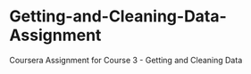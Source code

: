 # Getting-and-Cleaning-Data-Assignment
Coursera Assignment for Course 3 - Getting and Cleaning Data
